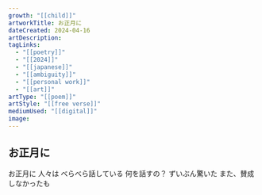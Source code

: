 ```yaml
---
growth: "[[child]]"
artworkTitle: お正月に
dateCreated: 2024-04-16
artDescription:
tagLinks:
  - "[[poetry]]"
  - "[[2024]]"
  - "[[japanese]]"
  - "[[ambiguity]]"
  - "[[personal work]]"
  - "[[art]]"
artType: "[[poem]]"
artStyle: "[[free verse]]"
mediumUsed: "[[digital]]"
image:
---
```

## お正月に

お正月に
人々は べらべら話している
何を話すの？
ずいぶん驚いた
また、賛成しなかったも